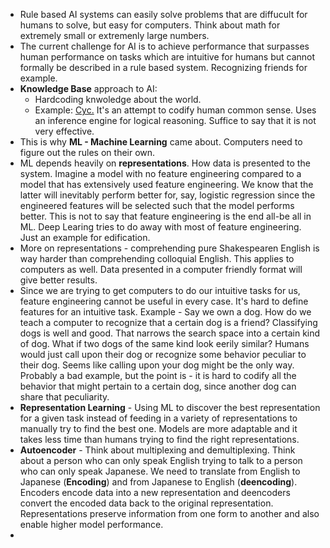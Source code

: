 * Rule based AI systems can easily solve problems that are diffucult for humans to solve, but easy for computers. Think about math for extremely small or extremenly large numbers.
* The current challenge for AI is to achieve performance that surpasses human performance on tasks which are intuitive for humans but cannot formally be described in a rule based system. Recognizing friends for example.
* <b>Knowledge Base</b> approach to AI:
  * Hardcoding knwoledge about the world.
  * Example: <a href = "https://en.wikipedia.org/wiki/Cyc">Cyc.</a> It's an attempt to codify human common sense. Uses an inference engine for logical reasoning. Suffice to say that it is not very effective.
* This is why <b>ML - Machine Learning</b> came about. Computers need to figure out the rules on their own.
* ML depends heavily on <b>representations</b>. How data is presented to the system. Imagine a model with no feature engineering compared to a model that has extensively used feature engineering. We know that the latter will inevitably perform better for, say, logistic regression since the engineered features will be selected such that the model performs better. This is not to say that feature engineering is the end all-be all in ML. Deep Learing tries to do away with most of feature engineering. Just an example for edification.
* More on representations - comprehending pure Shakespearen English is way harder than comprehending colloquial English. This applies to computers as well. Data presented in a computer friendly format will give better results.
* Since we are trying to get computers to do our intuitive tasks for us, feature engineering cannot be useful in every case. It's hard to define features for an intuitive task. Example - Say we own a dog. How do we teach a computer to recognize that a certain dog is a friend? Classifying dogs is well and good. That narrows the search space into a certain kind of dog. What if two dogs of the same kind look eerily similar? Humans would just call upon their dog or recognize some behavior peculiar to their dog. Seems like calling upon your dog might be the only way. Probably a bad example, but the point is - it is hard to codify all the behavior that might pertain to a certain dog, since another dog can share that peculiarity. 
* <b> Representation Learning</b> - Using ML to discover the best representation  for a given task instead of feeding in a variety of representations to manually try to find the best one. Models are more adaptable and it takes less time than humans trying to find the right representations.
* <b>Autoencoder</b> - Think about multiplexing and demultiplexing. Think about a person who can only speak English trying to talk to a person who can only speak Japanese. We need to translate from English to Japanese (<b>Encoding</b>) and from Japanese to English (<b>deencoding</b>). Encoders encode data into a new representation and deencoders convert the encoded data back to the original representation. Representations preserve information from one form to another and also enable higher model performance.
* 

  

